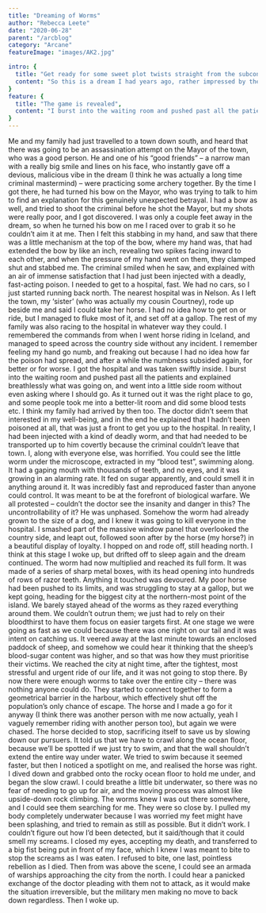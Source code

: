```yaml
---
title: "Dreaming of Worms"
author: "Rebecca Leete"
date: "2020-06-28"
parent: "/arcblog"
category: "Arcane"
featureImage: "images/AK2.jpg"

intro: {
  title: "Get ready for some sweet plot twists straight from the subconscious",
  content: "So this is a dream I had years ago, rather impressed by the calibre of the narrative to be honest. I guess that's what I get for serially drowning myself in fantasy novels as a child"
}
feature: {
  title: "The game is revealed",
  content: "I burst into the waiting room and pushed past all the patients and explained breathlessly what was going on, and went into a little side room without even asking where I should go. As it turned out it was the right place to go, and some people took me into a better-lit room and did some blood tests etc. I think my family had arrived by then too. The doctor didn’t seem that interested in my well-being, and in the end he explained that I hadn’t been poisoned at all, that was just a front to get you up to the hospital."
}
---
```

Me and my family had just travelled to a town down south, and heard that there was going to be an assassination attempt on the Mayor of the town, who was a good person. He and one of his “good friends” – a narrow man with a really big smile and lines on his face, who instantly gave off a devious, malicious vibe in the dream (I think he was actually a long time criminal mastermind) – were practicing some archery together. By the time I got there, he had turned his bow on the Mayor, who was trying to talk to him to find an explanation for this genuinely unexpected betrayal. I had a bow as well, and tried to shoot the criminal before he shot the Mayor, but my shots were really poor, and I got discovered. I was only a couple feet away in the dream, so when he turned his bow on me I raced over to grab it so he couldn’t aim it at me. Then I felt this stabbing in my hand, and saw that there was a little mechanism at the top of the bow, where my hand was, that had extended the bow by like an inch, revealing two spikes facing inward to each other, and when the pressure of my hand went on them, they clamped shut and stabbed me. The criminal smiled when he saw, and explained with an air of immense satisfaction that I had just been injected with a deadly, fast-acting poison. I needed to get to a hospital, fast. We had no cars, so I just started running back north. The nearest hospital was in Nelson. As I left the town, my ‘sister’ (who was actually my cousin Courtney), rode up beside me and said I could take her horse. I had no idea how to get on or ride, but I managed to fluke most of it, and set off at a gallop. The rest of my family was also racing to the hospital in whatever way they could. I remembered the commands from when I went horse riding in Iceland, and managed to speed across the country side without any incident. I remember feeling my hand go numb, and freaking out because I had no idea how far the poison had spread, and after a while the numbness subsided again, for better or for worse. I got the hospital and was taken swiftly inside. I burst into the waiting room and pushed past all the patients and explained breathlessly what was going on, and went into a little side room without even asking where I should go. As it turned out it was the right place to go, and some people took me into a better-lit room and did some blood tests etc. I think my family had arrived by then too. The doctor didn’t seem that interested in my well-being, and in the end he explained that I hadn’t been poisoned at all, that was just a front to get you up to the hospital. In reality, I had been injected with a kind of deadly worm, and that had needed to be transported up to him covertly because the criminal couldn’t leave that town. I, along with everyone else, was horrified. You could see the little worm under the microscope, extracted in my “blood test”, swimming along. It had a gaping mouth with thousands of teeth, and no eyes, and it was growing in an alarming rate. It fed on sugar apparently, and could smell it in anything around it. It was incredibly fast and reproduced faster than anyone could control. It was meant to be at the forefront of biological warfare. We all protested – couldn’t the doctor see the insanity and danger in this? The uncontrollability of it? He was unphased. Somehow the worm had already grown to the size of a dog, and I knew it was going to kill everyone in the hospital. I smashed part of the massive window panel that overlooked the country side, and leapt out, followed soon after by the horse (my horse?) in a beautiful display of loyalty. I hopped on and rode off, still heading north.
I think at this stage I woke up, but drifted off to sleep again and the dream continued.
The worm had now multiplied and reached its full form. It was made of a series of sharp metal boxes, with its head opening into hundreds of rows of razor teeth. Anything it touched was devoured. My poor horse had been pushed to its limits, and was struggling to stay at a gallop, but we kept going, heading for the biggest city at the northern-most point of the island. We barely stayed ahead of the worms as they razed everything around them. We couldn’t outrun them; we just had to rely on their bloodthirst to have them focus on easier targets first. At one stage we were going as fast as we could because there was one right on our tail and it was intent on catching us. It veered away at the last minute towards an enclosed paddock of sheep, and somehow we could hear it thinking that the sheep’s blood-sugar content was higher, and so that was how they must prioritise their victims. We reached the city at night time, after the tightest, most stressful and urgent ride of our life, and it was not going to stop there. By now there were enough worms to take over the entire city – there was nothing anyone could do. They started to connect together to form a geometrical barrier in the harbour, which effectively shut off the population’s only chance of escape. The horse and I made a go for it anyway (I think there was another person with me now actually, yeah I vaguely remember riding with another person too), but again we were chased. The horse decided to stop, sacrificing itself to save us by slowing down our pursuers. It told us that we have to crawl along the ocean floor, because we’ll be spotted if we just try to swim, and that the wall shouldn’t extend the entire way under water. We tried to swim because it seemed faster, but then I noticed a spotlight on me, and realised the horse was right. I dived down and grabbed onto the rocky ocean floor to hold me under, and began the slow crawl. I could breathe a little bit underwater, so there was no fear of needing to go up for air, and the moving process was almost like upside-down rock climbing. The worms knew I was out there somewhere, and I could see them searching for me. They were so close by. I pulled my body completely underwater because I was worried my feet might have been splashing, and tried to remain as still as possible. But it didn’t work. I couldn’t figure out how I’d been detected, but it said/though that it could smell my screams. I closed my eyes, accepting my death, and transferred to a big fist being put in front of my face, which I knew I was meant to bite to stop the screams as I was eaten. I refused to bite, one last, pointless rebellion as I died. Then from was above the scene, I could see an armada of warships approaching the city from the north. I could hear a panicked exchange of the doctor pleading with them not to attack, as it would make the situation irreversible, but the military men making no move to back down regardless. Then I woke up.
